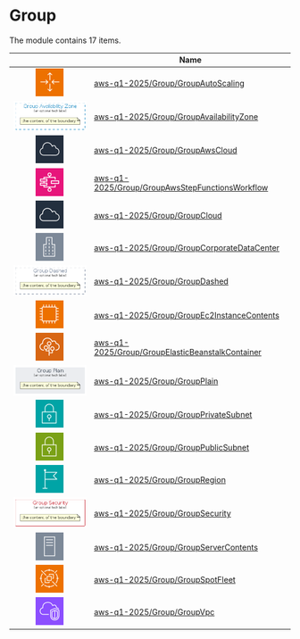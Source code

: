 # Group

The module contains 17 items.



| |Name|
|:---:|---|
| ![illustration of aws-q1-2025/Group/GroupAutoScaling](../../aws-q1-2025/Resource/GroupIcons/AutoScalingGroup.png) | [aws-q1-2025/Group/GroupAutoScaling](../../aws-q1-2025/Group/GroupAutoScaling.md) |
| ![illustration of aws-q1-2025/Group/GroupAvailabilityZone](../../aws-q1-2025/Group/GroupAvailabilityZone.Local.png) | [aws-q1-2025/Group/GroupAvailabilityZone](../../aws-q1-2025/Group/GroupAvailabilityZone.md) |
| ![illustration of aws-q1-2025/Group/GroupAwsCloud](../../aws-q1-2025/Resource/GroupIcons/AwsCloud.png) | [aws-q1-2025/Group/GroupAwsCloud](../../aws-q1-2025/Group/GroupAwsCloud.md) |
| ![illustration of aws-q1-2025/Group/GroupAwsStepFunctionsWorkflow](../../aws-q1-2025/Architecture/AppIntegration/AwsStepFunctions.png) | [aws-q1-2025/Group/GroupAwsStepFunctionsWorkflow](../../aws-q1-2025/Group/GroupAwsStepFunctionsWorkflow.md) |
| ![illustration of aws-q1-2025/Group/GroupCloud](../../aws-q1-2025/Resource/GroupIcons/Cloud.png) | [aws-q1-2025/Group/GroupCloud](../../aws-q1-2025/Group/GroupCloud.md) |
| ![illustration of aws-q1-2025/Group/GroupCorporateDataCenter](../../aws-q1-2025/Resource/GroupIcons/CorporateDataCenter.png) | [aws-q1-2025/Group/GroupCorporateDataCenter](../../aws-q1-2025/Group/GroupCorporateDataCenter.md) |
| ![illustration of aws-q1-2025/Group/GroupDashed](../../aws-q1-2025/Group/GroupDashed.Local.png) | [aws-q1-2025/Group/GroupDashed](../../aws-q1-2025/Group/GroupDashed.md) |
| ![illustration of aws-q1-2025/Group/GroupEc2InstanceContents](../../aws-q1-2025/Resource/GroupIcons/Ec2InstanceContents.png) | [aws-q1-2025/Group/GroupEc2InstanceContents](../../aws-q1-2025/Group/GroupEc2InstanceContents.md) |
| ![illustration of aws-q1-2025/Group/GroupElasticBeanstalkContainer](../../aws-q1-2025/Resource/GroupIcons/ElasticBeanstalkContainer.png) | [aws-q1-2025/Group/GroupElasticBeanstalkContainer](../../aws-q1-2025/Group/GroupElasticBeanstalkContainer.md) |
| ![illustration of aws-q1-2025/Group/GroupPlain](../../aws-q1-2025/Group/GroupPlain.Local.png) | [aws-q1-2025/Group/GroupPlain](../../aws-q1-2025/Group/GroupPlain.md) |
| ![illustration of aws-q1-2025/Group/GroupPrivateSubnet](../../aws-q1-2025/Resource/GroupIcons/PrivateSubnet.png) | [aws-q1-2025/Group/GroupPrivateSubnet](../../aws-q1-2025/Group/GroupPrivateSubnet.md) |
| ![illustration of aws-q1-2025/Group/GroupPublicSubnet](../../aws-q1-2025/Resource/GroupIcons/PublicSubnet.png) | [aws-q1-2025/Group/GroupPublicSubnet](../../aws-q1-2025/Group/GroupPublicSubnet.md) |
| ![illustration of aws-q1-2025/Group/GroupRegion](../../aws-q1-2025/Resource/GroupIcons/Region.png) | [aws-q1-2025/Group/GroupRegion](../../aws-q1-2025/Group/GroupRegion.md) |
| ![illustration of aws-q1-2025/Group/GroupSecurity](../../aws-q1-2025/Group/GroupSecurity.Local.png) | [aws-q1-2025/Group/GroupSecurity](../../aws-q1-2025/Group/GroupSecurity.md) |
| ![illustration of aws-q1-2025/Group/GroupServerContents](../../aws-q1-2025/Resource/GroupIcons/ServerContents.png) | [aws-q1-2025/Group/GroupServerContents](../../aws-q1-2025/Group/GroupServerContents.md) |
| ![illustration of aws-q1-2025/Group/GroupSpotFleet](../../aws-q1-2025/Resource/GroupIcons/SpotFleet.png) | [aws-q1-2025/Group/GroupSpotFleet](../../aws-q1-2025/Group/GroupSpotFleet.md) |
| ![illustration of aws-q1-2025/Group/GroupVpc](../../aws-q1-2025/Resource/GroupIcons/VirtualPrivateCloudVpc.png) | [aws-q1-2025/Group/GroupVpc](../../aws-q1-2025/Group/GroupVpc.md) |



